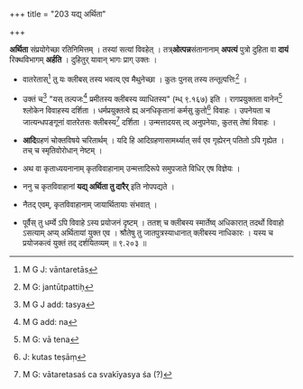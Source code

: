 +++
title = "203 यद्य् अर्थिता"

+++


**अर्थिता** संप्रयोगेच्छा रतिनिमित्तम् । तस्यां सत्यां विवहेत् । तत्र्**ओत्पन्न**संतानानाम् **अपत्यं** पुत्रो दुहिता वा **दायं** रिक्थविभागम् **अर्हति** । दुहितुर् यावान् भागः प्राग् उक्तः । 

- वातरेतास्[^५२६] तु यः क्लीबस् तस्य भवत्य् एव मैथुनेच्छा । कुतः पुनस् तस्य तन्तूत्पत्तिः[^५२७] । 


[^५२७]:
     M G: jantūtpattiḥ


[^५२६]:
     M G J: vāntaretās

- उक्तं च[^५२८] "यस् तल्पजः[^५२९] प्रमीतस्य क्लीबस्य व्याधितस्य" (म्ध् ९.१६७) इति । रागप्रयुक्तता वानेन[^५३०] श्लोकेन विवाहस्य दर्शिता । धर्मप्रयुक्तत्वे ह्य् अनधिकृतानां कर्मसु कुतो[^५३१] विवाहः । उपनेयता च जात्यन्धपङ्गूनां वातरेतसः क्लीबस्य[^५३२] दर्शिता । उन्मत्तादयस् त्व् अनुपनेयाः, कुतस् तेषां विवाहः । 


[^५३२]:
     M G: vātaretasaś ca svakīyasya śa (?)


[^५३१]:
     J: kutas teṣāṃ


[^५३०]:
     M G: vā tena


[^५२९]:
     M G add: na


[^५२८]:
     M G J add: tasya

- **आदि**ग्रहणं चोक्तविषये चरितार्थम् । यदि हि आदिग्रहणासामर्थ्यात् सर्व एव गृह्येरन् पतितो ऽपि गृह्येत । तच् च स्मृतिवोरोधान् नेष्टम् । 

- अथ वा कृताध्ययनानाम् कृतविवाहानाम् उन्मत्तादिरूपे समुपजाते विधिर् एष विज्ञेयः ।

- ननु च कृतविवाहानां **यद्य् अर्थिता तु दारैर्** इति नोपपद्यते । 

- नैतद् एवम्, कृतविवाहानाम् जायार्थितायाः संभवात् । 

- पूर्वैस् तु धर्म्ये ऽपि विवाहे ऽस्य प्रयोजनं दृष्टम् । ततश् च क्लीबस्य स्मार्तेष्व् अधिकारात् तदर्थो विवाहो ऽसत्याम् अप्य् अर्थितायां युक्त एव । श्रौतेषु तु जातपुत्रस्याधानात् क्लीबस्य नाधिकारः । यस्य च प्रयोजकत्वं युक्तं तद् दर्शयितव्यम् ॥ ९.२०३ ॥